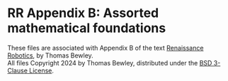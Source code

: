 # RR Appendix B: Assorted mathematical foundations
These files are associated with Appendix B of the text <a href="http://robotics.ucsd.edu/RR.pdf">Renaissance Robotics</a>, by Thomas Bewley.<BR>
All files Copyright 2024 by Thomas Bewley, distributed under the <a href="https://github.com/tbewley/RR/blob/main/LICENSE">BSD 3-Clause License</a>.
